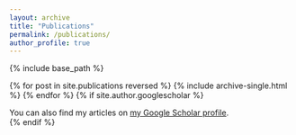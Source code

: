 ```yaml
---
layout: archive
title: "Publications"
permalink: /publications/
author_profile: true
---
```




{% include base_path %}

{% for post in site.publications reversed %}
  {% include archive-single.html %}
{% endfor %}
{% if site.author.googlescholar %}
  <div class="wordwrap">You can also find my articles on <a href="{{site.author.googlescholar}}">my Google Scholar profile</a>.</div>
{% endif %}